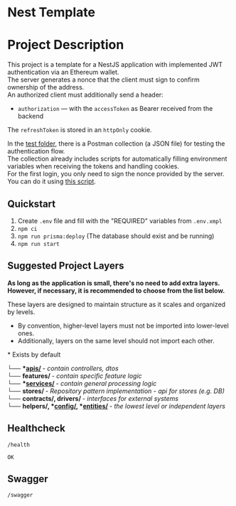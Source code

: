 # Nest Template

# Project Description

This project is a template for a NestJS application with implemented JWT authentication via an Ethereum wallet.  
The server generates a nonce that the client must sign to confirm ownership of the address.  
An authorized client must additionally send a header:

- `authorization` — with the `accessToken` as Bearer received from the backend

The `refreshToken` is stored in an `httpOnly` cookie.

In the [test folder](test), there is a Postman collection (a JSON file) for testing the authentication flow.  
The collection already includes scripts for automatically filling environment variables when receiving the tokens and handling cookies.  
For the first login, you only need to sign the nonce provided by the server.  
You can do it using [this script](https://github.com/neuroborus/message-signer-viem).


## Quickstart
1. Create `.env` file and fill with the "REQUIRED" variables from `.env.xmpl`
2. `npm ci`
3. `npm run prisma:deploy` (The database should exist and be running)
4. `npm run start`

## Suggested Project Layers
<b> As long as the application is small, there's no need to add extra layers.</b></br>
<b> However, if necessary, it is recommended to choose from the list below. </b>

These layers are designed to maintain structure as it scales and organized by levels.  
* By convention, higher-level layers must not be imported into lower-level ones.  
* Additionally, layers on the same level should not import each other.

\*  Exists by default

└── <b> *[apis/](src/apis/README.md) </b> - <i> contain controllers, dtos </i>  
└── <b> features/ </b> - <i> contain specific feature logic </i>  
└── <b> *[services/](src/services/README.md) </b> - <i> contain general processing logic </i>  
└── <b> stores/ </b> - <i> Repository pattern implementation - api for stores (e.g. DB) </i>  
└── <b> contracts/, drivers/ </b> - <i> interfaces for external systems </i>  
└── <b> helpers/, *[config/](src/config/README.md), *[entities/](src/entities/README.md) </b> - <i> the lowest level or independent layers </i>

## Healthcheck
`/health`
```
OK
```

## Swagger
`/swagger`
